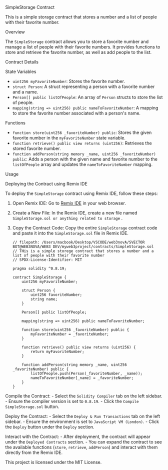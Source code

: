 SimpleStorage Contract

This is a simple storage contract that stores a number and a list of people with their favorite number.

 Overview

The `SimpleStorage` contract allows you to store a favorite number and manage a list of people with their favorite numbers. It provides functions to store and retrieve the favorite number, as well as add people to the list.

Contract Details

 State Variables

- `uint256 myFavoriteNumber`: Stores the favorite number.
- `struct Person`: A struct representing a person with a favorite number and a name.
- `Person[] public listOfPeople`: An array of `Person` structs to store the list of people.
- `mapping(string => uint256) public nameToFavoriteNumber`: A mapping to store the favorite number associated with a person's name.

Functions

- `function store(uint256 _favoriteNumber) public`: Stores the given favorite number in the `myFavoriteNumber` state variable.
- `function retrieve() public view returns (uint256)`: Retrieves the stored favorite number.
- `function addPerson(string memory _name, uint256 _favoriteNumber) public`: Adds a person with the given name and favorite number to the `listOfPeople` array and updates the `nameToFavoriteNumber` mapping.

Usage

 Deploying the Contract using Remix IDE

To deploy the `SimpleStorage` contract using Remix IDE, follow these steps:

1. Open Remix IDE: Go to [Remix IDE](https://remix.ethereum.org/) in your web browser.

2. Create a New File: In the Remix IDE, create a new file named `SimpleStorage.sol or anything related to storage` .

3. Copy the Contract Code: Copy the entire `SimpleStorage` contract code and paste it into the `SimpleStorage.sol` file in Remix IDE.

    ```solidity
    // filepath: /Users/macbook/Desktop/VSCODE/web3novA/SVECTOR BOT@WEB3NOVA/WEB3 DEV/myweb3project/contracts/SimpleStorage.sol
    // THis is a simple storege contract that stores a number and a list of people with their favorite number
    // SPDX-License-Identifier: MIT

    pragma solidity ^0.8.19;

    contract SimpleStorage {
        uint256 myFavoriteNumber;

        struct Person {
            uint256 favoriteNumber;
            string name;
        }

        Person[] public listOfPeople;

        mapping(string => uint256) public nameToFavoriteNumber;

        function store(uint256 _favoriteNumber) public {
            myFavoriteNumber = _favoriteNumber;
        }

        function retrieve() public view returns (uint256) {
            return myFavoriteNumber;
        }

        function addPerson(string memory _name, uint256 _favoriteNumber) public {
            listOfPeople.push(Person(_favoriteNumber, _name));
            nameToFavoriteNumber[_name] = _favoriteNumber;
        }
    }
    ```

Compile the Contract: 
    - Select the `Solidity Compiler` tab on the left sidebar.
    - Ensure the compiler version is set to `0.8.19`.
    - Click the `Compile SimpleStorage.sol` button.

  Deploy the Contract:
    - Select the `Deploy & Run Transactions` tab on the left sidebar.
    - Ensure the environment is set to `JavaScript VM (London)`.
    - Click the `Deploy` button under the `Deploy` section.

   Interact with the Contract:
    - After deployment, the contract will appear under the `Deployed Contracts` section.
    - You can expand the contract to see the available functions (`store`, `retrieve`, `addPerson`) and interact with them directly from the Remix IDE.


This project is licensed under the MIT License.
